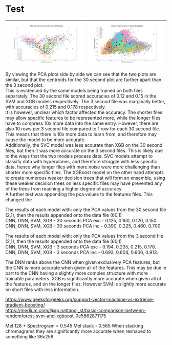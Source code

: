 # Test
| ![PCA Image 1](Images/PCA_30_seconds.jpg) | ![PCA Image 2](Images/PCA_3_seconds.jpg) |
| ---------------------------------------------------- | ---------------------------------------------------- |  

By viewing the PCA plots side by side we can see that the two plots are similar, but that the centroids for the 30 second plot are further apart than the 3 second plot.  
This is evidenced by the same models being trained on both files separately. The 30 second file scored accuracies of 0.12 and 0.15 in the SVM and XGB models respectively. The 3 second file was marginally better, with accuracies of 0.215 and 0.178 respectively.  
It is however, unclear which factor affected the accuracy. The shorter files may allow specific features to be represented more, while the longer files have to compress 10x more data into the same entry. However, there are also 10 rows per 3 second file compared to 1 row for each 30 second file. This means that there is 10x more data to learn from, and therefore may cause the model to be more accurate.  
Additionally, the SVC model was less accurate than XGB on the 30 second files, but then it was more accurate on the 3 second files. This is likely due to the ways that the two models process data. SVC models attempt to classify data with hyperplanes, and therefore struggle with less specific data, hence why longer files with more noise were more challenging than shorter more specific files. The XGBoost model on the other hand attempts to create numerous weaker decision trees that will form an ensemble, using these weaker decision trees on less specific files may have prevented any of the trees from reaching a higher degree of accuracy.  
A further test was appending the pca values to the features files. This changed the 

The results of each model with: only the PCA values from the 30 second file (2,1), then the results appended onto the data file (60,1)  
CNN, DNN, SVM, XGB - 30 seconds PCA exc - 0.125, 0.160, 0.120, 0.150  
CNN, DNN, SVM, XGB - 30 seconds PCA inc - 0.390, 0.225, 0.460, 0.700  

The results of each model with: only the PCA values from the 3 second file (2,1), then the results appended onto the data file (60,1)  
CNN, DNN, SVM, XGB - 3 seconds PCA exc - 0.194, 0.235, 0.215, 0.178.  
CNN, DNN, SVM, XGB - 3 seconds PCA inc - 0.693, 0.604, 0.606, 0.913.  

The DNN ranks above the CNN when given exclusively PCA features, but the CNN is more accurate when given all of the features. This may be due in part to the CNN having a slightly more complex structure with more trainable parameters.
XGB is significantly more accurate when given all of the features, and on the longer files. However SVM is slightly more accurate on short files with less information. 

https://www.geeksforgeeks.org/support-vector-machine-vs-extreme-gradient-boosting/  
https://medium.com/@ap.nattapoj_st/basic-comparison-between-randomforest-svm-and-xgboost-0e5862871175  


Mel 128 + Spectrogram = 0.545
Mel stack  - 0.565
When stacking chromagrams they are significantly more accurate when reshaped to something like 36x256. 

